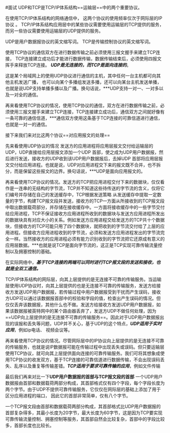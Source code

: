 #面试 
UDP和TCP是TCP/IP体系结构==运输层==中的两个重要协议。

在使用TCP/IP体系结构的网络通信中， 这两个协议的使用频率仅次于网际层的IP协议 。 TCP/IP体系结构应用层中的某些协议需要使用运输层的TCP提供的服务， 而另一些协议需要使用运输层的UDP提供的服务。

UDP是用户数据报协议的英文缩写词。
TCP是传输控制协议的英文缩写词。

使用TCP协议的通信双方在进行数据传输之前必须使用三报文握手来建立TCP连接， TCP连接建立成功后才能进行数据传输，数据传输结束后，必须使用四报文挥手来释放TCP连接。
***UDP是无连接的，而TCP是面向连接的***。

这是某个局域网上的使用UDP协议进行通信的主机，其中任何一台主机都可向其他主机发送广播， 也可以向某个多播组发送多播，还可以向某台主机发送单播，也就是说UDP支持单播多播以及广播。换句话说，***UDP支持一对一、一对多以及一对全的通信。

再来看使用TCP协议的情况，使用TCP协议的通信，双方在进行数据传输之前，必须使用三报文握手来建立TCP连接，TCP连接建立成功后，通信双方之间就好像有一条可靠的通信信道，***通信双方使用这条基于TCP连接的可靠信道进行通信，也就是一对一的通信。

接下来我们来对比这两个协议==对应用报文的处理==

先来看使用UDP协议的情况
发送方的应用进程将应用层报文交付给运输层的UDP，UDP直接给应用层报文添加一个UDP 首部，使之成为UDP用户数据报，然后进行发送，接收方的UDP收到该UDP用户数据报后，去掉UDP 首部将应用层报文交付给应用进程。也就是说，UDP对应用进程交下来的报文既不合并，也不拆分，而是保留这些报文的边界。换句话说，***UDP是面向应用报文的。

再来看使用TCP协议的情况。发送方的TCP把应用进程交付下来的数据块，仅仅看作是一连串的无结构的字节流，TCP并不知道这些待传送的字节流的含义，仅将它们编号并存储在自己的发送缓存中，TCP根据发送策略
从发送缓存中提取一定数量的字节，构建TCP报文段并发送，接收方的TCP一方面从所接收到的TCP报文段中取出数据载荷部分，并存储在接收缓存中。一方面将接收缓存中的一些字节交付给应用进程，TCP不保证接收方应用进程所收到的数据块与发送方应用进程所发出的数据块具有对应大小的关系。例如发送方应用进程交给发送方的TCP共十个数据块，但接收方的TCP可能只用了四个数据块，就把收到的字节流交付给了上层的应用进程。但接收方应用进程收到的字节流，必须和发送方应用进程发出的字节流完全一样。当然接收方的应用进程必须有能力识别收到的字节流把它还原成有意义的应用层数据。***也就是说TCP是面向字节流的，这正是TCP实现可靠传输流量控制以及拥塞控制的基础。

在实际网络中，***基于TCP连接的两端可以同时进行TCP报文段的发送和接收，也就是全双工通信。***

TCP/IP体系结构的网际层，向其上层提供的是无连接不可靠的传输服务。当运输层使用UDP协议时，向其上层提供的也是无连接不可靠的传输服务，发送方给接收方发送UDP用户数据报，若传输过程中用户数据报受到干扰而产生误码，接收方UDP可以通过该数据报首部中的校验和字段的值，检查出产生误码的情况。但仅仅丢弃该数据报，其他什么也不做。发送方给接收方发送UDP用户数据报，如果该数据报被英特网中的某个路由器丢弃了，发送方UDP不做任何处理，因为==UDP向上层提供的是无连接不可靠的传输服务==。因此对于UDP用户数据报出现的误报和丢失等问题，UDP并不关心，基于UDP的这个特点，***UDP适用于实时应用***，例如ip电话、 视频会议等。

再来看使用TCP协议的情况。尽管网际层中的IP协议向上层提供的是无连接不可靠的传输服务，也就是说IP数据报可能在传输过程中出现丢失或误码。但只要运输层使用TCP协议，就可向其上层提供面向连接的可靠传输服务。我们可将其想象成使用TCP协议的收发双方，基于TCP连接的可靠信道进行数据传输，不会出现误码丢失、乱序以及重复等传输差错。***TCP适用于要求可靠传输的应用***，例如文件传输

最后我们再来对比一下**UDP用户数据报的首部与TCP报文段的首部**
一个UDP用户数据报由首部和数据载荷两部分构成，其首部格式仅有四个字段，每个字段长度为两个字节。由于UDP不提供可靠传输服务，它仅仅在网际层的基础上添加了用于区分应用进程的端口， 因此它的首部非常简单，仅有八个字节。

一个TCP报文段由首部和数据载荷两部分构成，其首部格式比UDP用户数据报的首部复杂得多，其最小长度为20字节，最大长度为60字节，这是因为TCP要实现可靠传输流量控制、拥塞控制等服务，其首部自然会比较复杂，首部中的字段比较多，首部长度也比较长。
	